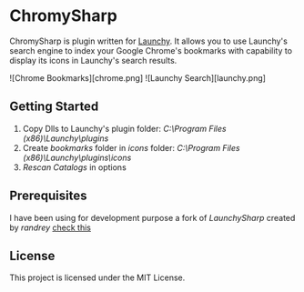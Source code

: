 # ChromySharp

ChromySharp is plugin written for [Launchy](https://www.launchy.net/). It allows you to use Launchy's search engine to index your Google Chrome's bookmarks with capability to display its icons in Launchy's search results. 

![Chrome Bookmarks][chrome.png]
![Launchy Search][launchy.png]

## Getting Started

1. Copy Dlls to Launchy's plugin folder: _C:\Program Files (x86)\Launchy\plugins_
2. Create _bookmarks_ folder in _icons_ folder: _C:\Program Files (x86)\Launchy\plugins\icons_
3. _Rescan Catalogs_ in options

## Prerequisites

I have been using for development purpose a fork of _LaunchySharp_ created by _randrey_ [check this](https://github.com/randrey/launchysharp)

## License

This project is licensed under the MIT License. 